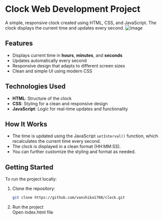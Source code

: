 # Clock Web Development Project

A simple, responsive clock created using HTML, CSS, and JavaScript. The clock displays the current time and updates every second.
![image](https://github.com/user-attachments/assets/3a9b2e0c-54f2-493d-b804-d4b5d2be1117)

## Features

- Displays current time in **hours**, **minutes**, and **seconds**
- Updates automatically every second
- Responsive design that adapts to different screen sizes
- Clean and simple UI using modern CSS

## Technologies Used

- **HTML**: Structure of the clock
- **CSS**: Styling for a clean and responsive design
- **JavaScript**: Logic for real-time updates and functionality

## How It Works

- The time is updated using the JavaScript `setInterval()` function, which recalculates the current time every second.
- The clock is displayed in a clean format (HH:MM:SS).
- You can further customize the styling and format as needed.

## Getting Started

To run the project locally:

1. Clone the repository:
   ```bash
   git clone https://github.com/vanshika1708/clock.git

2. Run the project
   <br>
   Open index.html file
   
